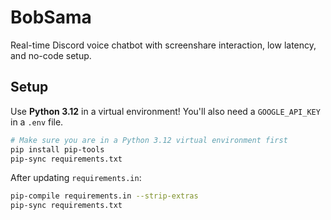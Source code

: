 # BobSama

Real-time Discord voice chatbot with screenshare interaction, low latency, and no-code setup.

## Setup

Use **Python 3.12** in a virtual environment! You'll also need a `GOOGLE_API_KEY` in a `.env` file.

```sh
# Make sure you are in a Python 3.12 virtual environment first
pip install pip-tools
pip-sync requirements.txt
```

After updating `requirements.in`:

```sh
pip-compile requirements.in --strip-extras
pip-sync requirements.txt
```
